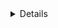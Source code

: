 <details>

#### Github Stats

![Sohel Rana's github stats](https://github-readme-stats.vercel.app/api?username=sohelranacse&count_private=true&theme=tokyonight&hide=contribs,prs)

</details>
